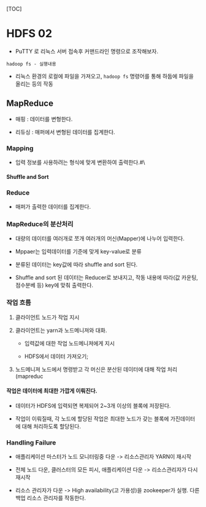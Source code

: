 [TOC]

# HDFS 02

- PuTTY 로 리눅스 서버 접속후 커맨드라인 명령으로 조작해보자.

```
hadoop fs - 실행내용
```

- 리눅스 환경의 로컬에 파일을 가져오고, `hadoop fs` 명령어를 통해 하둡에 파일을 올리는 등의 작동

## MapReduce

- 매핑 : 데이터를 변형한다. 

- 리듀싱 : 매퍼에서 변형된 데이터를 집계한다.

### Mapping

- 입력 정보를 사용하려는 형식에 맞게 변환하여 출력한다.#\

#### Shuffle and Sort

### Reduce

- 매퍼가 출력한 데이터를 집계한다.

### MapReduce의 분산처리

- 대량의 데이터를 여러개로 쪼개 여러개의 머신(Mapper)에 나누어 입력한다.

- Mppaer는 입력데이터를 기준에 맞게 key-value로 분류

- 분류된 데이터는 key값에 따라 shuffle and sort 된다.

- Shuffle and sort 된 데이터는 Reducer로 보내지고, 작동 내용에 따라(값 카운팅, 점수분베 등) key에 맞춰 출력한다.

### 작업 흐름

1. 클라이언트 노드가 작업 지시

2. 클라이언트는 yarn과 노드메니져와 대화.
   
   - 입력값에 대한 작업 노드메니져에게 지시
   
   - HDFS에서 데이터 가져오기;

3. 노드메니져 노드에서 명령받고 각 머신은 분산된 데이터에 대해 작업 처리(mapreduc

#### 작업은 데이터에 최대한 가깝게 이뤄진다.

- 데이터가 HDFS에 입력되면 복제되어 2~3개 이상의 블록에 저장된다.

- 작업이 이뤄질때, 각 노드에 할당된 작업은 최대한 노드가 갖는 블록에 가진데이터에 대해 처리하도록 할당된다.

### Handling Failure

- 애플리케이션 마스터가 노드 모니터링중 다운 -> 리소스관리자 YARN이 재시작

- 전체 노드 다운, 클러스터의 모든 피시, 애플리케이션 다운 -> 리소스관리자가 다시 재시작

- 리소스 관리자가 다운 -> High availability(고 가용성)을 zookeeper가 실행. 다른 백업 리소스 관리자를 작동한다.
